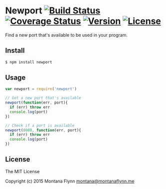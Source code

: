 # Newport [![Build Status][build-img]][build-url] [![Coverage Status][coverage-img]][coverage-url] [![Version][version-img]][version-url] [![License][license-img]][license-url]

Find a new port that's available to be used in your program.

## Install

```sh
$ npm install newport
```

## Usage

```js
var newport = require('newport')

// Get a new port that's available
newport(function(err, port){
  if (err) throw err
  console.log(port)
})

// Check if a port is available
newport(8080, function(err, port){
  if (err) throw err
  console.log(port)
})
```

## License

The MIT License

Copyright (c) 2015 Montana Flynn <montana@montanaflynn.me>

[build-img]: https://travis-ci.org/montanaflynn/newport.svg?branch=master
[build-url]: https://travis-ci.org/montanaflynn/newport

[coverage-img]: https://coveralls.io/repos/montanaflynn/newport/badge.svg
[coverage-url]: https://coveralls.io/r/montanaflynn/newport

[license-img]: https://img.shields.io/npm/l/newport.svg
[license-url]: https://github.com/montanaflynn/newport/blob/master/LICENSE

[version-img]: https://img.shields.io/npm/v/newport.svg
[version-url]: https://www.npmjs.com/package/newport